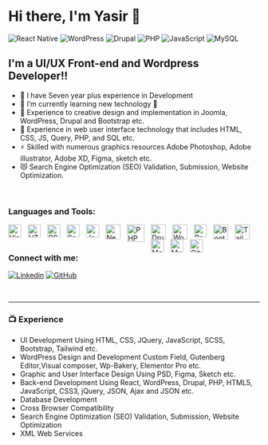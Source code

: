 # Hi there, I'm Yasir  👋 

![React Native](https://img.shields.io/badge/react_native-%2320232a.svg?style=for-the-badge&logo=react&logoColor=%2361DAFB)
![WordPress](https://img.shields.io/badge/WordPress-%23117AC9.svg?style=for-the-badge&logo=WordPress&logoColor=white)
![Drupal](https://img.shields.io/badge/drupal-%230678BE.svg?style=for-the-badge&logo=drupal&logoColor=white)
![PHP](https://img.shields.io/badge/php-%23777BB4.svg?style=for-the-badge&logo=php&logoColor=white)
![JavaScript](https://img.shields.io/badge/javascript-%23323330.svg?style=for-the-badge&logo=javascript&logoColor=%23F7DF1E)
![MySQL](https://img.shields.io/badge/mysql-%2300f.svg?style=for-the-badge&logo=mysql&logoColor=white)


## I'm a UI/UX Front-end and Wordpress Developer!!

- 🔭 I have Seven year plus experience in Development
- 🌱 I’m currently learning new technology 🤣
- 👯 Experience to creative design and implementation in Joomla, WordPress, Drupal and Bootstrap etc.
- 🥅 Experience in web user interface technology that includes HTML, CSS, JS, Query, PHP, and SQL etc.
- ⚡ Skilled with numerous graphics resources Adobe Photoshop, Adobe illustrator, Adobe XD, Figma, sketch etc.
- 😻 Search Engine Optimization (SEO) Validation, Submission, Website Optimization.

<br/>

### Languages and Tools:

<img align="left" title="Visual Studio Code" alt="Visual Studio Code" width="26px" src="https://cdn.jsdelivr.net/gh/devicons/devicon/icons/vscode/vscode-original.svg" style="padding-right:10px;" />
<img align="left" title="HTML5" alt="HTML5" width="26px" src="https://cdn.jsdelivr.net/gh/devicons/devicon/icons/html5/html5-original.svg" style="padding-right:10px;" />
<img align="left" title="CSS3" alt="CSS3" width="26px" src="https://cdn.jsdelivr.net/gh/devicons/devicon/icons/css3/css3-original.svg" style="padding-right:10px;" />
<img align="left" title="Sass" alt="Sass" width="26px" src="https://cdn.jsdelivr.net/gh/devicons/devicon/icons/sass/sass-original.svg" style="padding-right:10px;" />
<img align="left" title="JavaScript" alt="JavaScript" width="26px" src="https://cdn.jsdelivr.net/gh/devicons/devicon/icons/javascript/javascript-original.svg" style="padding-right:10px;" />
<img align="left" title="Next Js" alt="Next Js" width="30px" src="https://www.svgrepo.com/show/354113/nextjs-icon.svg" style="padding-right:10px;" />
<img align="left" title="PHP" alt="PHP" width="35px" src="https://img.icons8.com/?size=512&id=fAMVO_fuoOuC&format=png" style="padding-right:10px;" />
<img align="left" title="Drupal" alt="Drupal" width="30px" src="https://img.icons8.com/?size=512&id=21279&format=png" style="padding-right:10px;" />
<img align="left" title="Wordpress" alt="Wordpress" width="30px" src="https://img.icons8.com/?size=512&id=v9uZbuVoWleB&format=png" style="padding-right:10px;" />
<img align="left" title="React" alt="React" width="26px" src="https://cdn.jsdelivr.net/gh/devicons/devicon/icons/react/react-original.svg" style="padding-right:10px;" />
<img align="left" title="Bootstrap" alt="Bootstrap" width="30px" src="https://img.icons8.com/?size=512&id=84710&format=png" style="padding-right:10px;" />
<img align="left" title="Tailwind" alt="Tailwind" width="30px" src="https://img.icons8.com/?size=512&id=x7XMNGh2vdqA&format=png" style="padding-right:10px;" />
<img align="left" title="MongoDB" alt="MongoDB" width="26px" src="https://cdn.jsdelivr.net/gh/devicons/devicon/icons/mongodb/mongodb-original.svg" style="padding-right:10px;" />
<img align="left" title="MySQL" alt="MySQL" width="26px" src="https://cdn.jsdelivr.net/gh/devicons/devicon/icons/mysql/mysql-original.svg" style="padding-right:10px;" />
<img align="left" title="GitHub" alt="GitHub" width="26px" src="https://user-images.githubusercontent.com/3369400/139448065-39a229ba-4b06-434b-bc67-616e2ed80c8f.png" style="padding-right:10px;" />

<br/>
<br/>

### Connect with me:

[![Linkedin](https://img.icons8.com/?size=50&id=13930&format=png "Linkedin")](https://www.linkedin.com/in/muhammad-yasir-hussain-6b42a136)
[![GitHub](https://img.icons8.com/?size=48&id=12599&format=png "GitHub")](https://github.com/yasir-github-lab/yasir-github-lab)

<br />

---

### 📺 Experience

- UI Development Using HTML, CSS, JQuery, JavaScript, SCSS, Bootstrap, Tailwind etc.
- WordPress Design and Development Custom Field, Gutenberg Editor,Visual composer, Wp-Bakery, Elementor Pro etc.
- Graphic and User Interface Design Using PSD, Figma, Sketch etc.
- Back-end Development Using React, WordPress, Drupal, PHP, HTML5, JavaScript, CSS3, jQuery, JSON, Ajax and JSON etc.
- Database Development
- Cross Browser Compatibility
- Search Engine Optimization (SEO) Validation, Submission, Website Optimization
- XML Web Services


<br />
<br />
<br />

